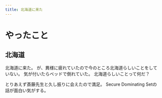 ```yaml
---
title: 北海道に来た
---
```


# やったこと

## 北海道

北海道に来た。
が、異様に疲れていたので今のところ北海道らしいことをしていない。
気が付いたらベッドで倒れていた。
北海道らしいことって何だ？

とりあえず斎藤先生と久し振りに会えたので満足。
Secure Dominating Setの話が面白い気がする。
